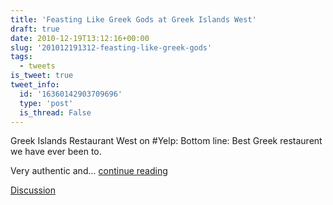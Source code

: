 ```yaml
---
title: 'Feasting Like Greek Gods at Greek Islands West'
draft: true
date: 2010-12-19T13:12:16+00:00
slug: '201012191312-feasting-like-greek-gods'
tags:
  - tweets
is_tweet: true
tweet_info:
  id: '16360142903709696'
  type: 'post'
  is_thread: False
---
```




Greek Islands Restaurant West on #Yelp: Bottom line: Best Greek restaurent we have ever been to.

Very authentic and... [continue reading](urls[0])

[Discussion](https://x.com/sytelus/status/16360142903709696)
